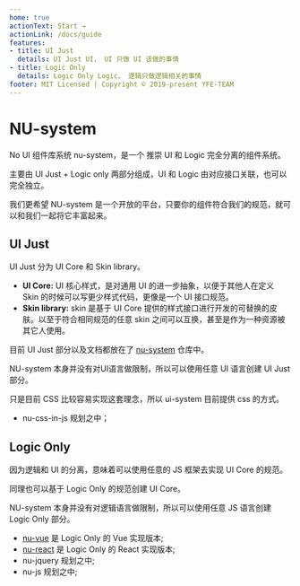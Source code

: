 ```yaml
---
home: true
actionText: Start →
actionLink: /docs/guide
features:
- title: UI Just
  details: UI Just UI， UI 只做 UI 该做的事情
- title: Logic Only
  details: Logic Only Logic， 逻辑只做逻辑相关的事情
footer: MIT Licensed | Copyright © 2019-present YFE-TEAM
---
```


# NU-system

No UI 组件库系统 nu-system，是一个 推崇 UI 和 Logic 完全分离的组件系统。

主要由 UI Just + Logic only 两部分组成，UI 和 Logic 由对应接口关联，也可以完全独立。

我们更希望 NU-system 是一个开放的平台，只要你的组件符合我们的规范，就可以和我们一起将它丰富起来。

## UI Just

UI Just 分为 UI Core 和 Skin library。

- **UI Core:** UI 核心样式，是对通用 UI 的进一步抽象，以便于其他人在定义 Skin 的时候可以写更少样式代码，更像是一个 UI 接口规范。
- **Skin library:** skin 是基于 UI Core 提供的样式接口进行开发的可替换的皮肤。以至于符合相同规范的任意 skin 之间可以互换，甚至是作为一种资源被其它人使用。

目前 UI Just 部分以及文档都放在了 [nu-system](https://github.com/yued-fe/nu-system) 仓库中。

NU-system 本身并没有对UI语言做限制，所以可以使用任意 UI 语言创建 UI Just 部分。

只是目前 CSS 比较容易实现这套理念，所以 ui-system 目前提供 css 的方式。

- nu-css-in-js 规划之中；
   
## Logic Only
  
因为逻辑和 UI 的分离，意味着可以使用任意的 JS 框架去实现 UI Core 的规范。

同理也可以基于 Logic Only 的规范创建 UI Core。

NU-system 本身并没有对逻辑语言做限制，所以可以使用任意 JS 语言创建 Logic Only 部分。

- [nu-vue](https://yued-fe.github.io/nu-vue/) 是 Logic Only 的 Vue 实现版本;
- [nu-react](https://yued-fe.github.io/nu-react/) 是 Logic Only 的 React 实现版本;
- nu-jquery 规划之中;
- nu-js 规划之中;
